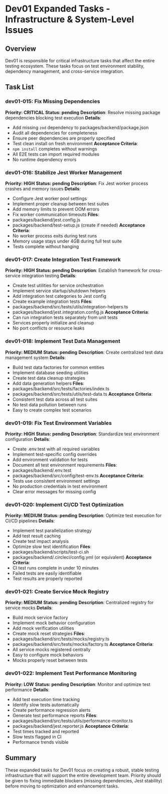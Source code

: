 # Dev01 Expanded Tasks - Infrastructure & System-Level Issues

## Overview
Dev01 is responsible for critical infrastructure tasks that affect the entire testing ecosystem. These tasks focus on test environment stability, dependency management, and cross-service integration.

## Task List

### dev01-015: Fix Missing Dependencies
**Priority: CRITICAL**
**Status: pending**
**Description**: Resolve missing package dependencies blocking test execution
**Details**:
- Add missing `zod` dependency to packages/backend/package.json
- Audit all dependencies for completeness
- Ensure peer dependencies are properly specified
- Test clean install on fresh environment
**Acceptance Criteria**:
- `npm install` completes without warnings
- All E2E tests can import required modules
- No runtime dependency errors

### dev01-016: Stabilize Jest Worker Management
**Priority: HIGH**
**Status: pending**
**Description**: Fix Jest worker process crashes and memory issues
**Details**:
- Configure Jest worker pool settings
- Implement proper cleanup between test suites
- Add memory limits to prevent OOM errors
- Fix worker communication timeouts
**Files**:
- packages/backend/jest.config.js
- packages/backend/test-setup.js (create if needed)
**Acceptance Criteria**:
- No worker process exits during test runs
- Memory usage stays under 4GB during full test suite
- Tests complete without hanging

### dev01-017: Create Integration Test Framework
**Priority: HIGH**
**Status: pending**
**Description**: Establish framework for cross-service integration testing
**Details**:
- Create test utilities for service orchestration
- Implement service startup/shutdown helpers
- Add integration test categories to Jest config
- Create example integration tests
**Files**:
- packages/backend/src/tests/utils/integration-helpers.ts
- packages/backend/jest.integration.config.js
**Acceptance Criteria**:
- Can run integration tests separately from unit tests
- Services properly initialize and cleanup
- No port conflicts or resource leaks

### dev01-018: Implement Test Data Management
**Priority: MEDIUM**
**Status: pending**
**Description**: Create centralized test data management system
**Details**:
- Build test data factories for common entities
- Implement database seeding utilities
- Create test data cleanup strategies
- Add data generation helpers
**Files**:
- packages/backend/src/tests/factories/index.ts
- packages/backend/src/tests/utils/test-data.ts
**Acceptance Criteria**:
- Consistent test data across all test suites
- No test data pollution between runs
- Easy to create complex test scenarios

### dev01-019: Fix Test Environment Variables
**Priority: HIGH**
**Status: pending**
**Description**: Standardize test environment configuration
**Details**:
- Create .env.test with all required variables
- Implement test-specific config overrides
- Add environment validation for tests
- Document all test environment requirements
**Files**:
- packages/backend/.env.test
- packages/backend/src/config/test-env.ts
**Acceptance Criteria**:
- Tests use consistent environment settings
- No production credentials in test environment
- Clear error messages for missing config

### dev01-020: Implement CI/CD Test Optimization
**Priority: MEDIUM**
**Status: pending**
**Description**: Optimize test execution for CI/CD pipelines
**Details**:
- Implement test parallelization strategy
- Add test result caching
- Create test impact analysis
- Optimize slow test identification
**Files**:
- packages/backend/scripts/test-ci.sh
- packages/backend/.circleci/config.yml (or equivalent)
**Acceptance Criteria**:
- CI test runs complete in under 10 minutes
- Failed tests are easily identifiable
- Test results are properly reported

### dev01-021: Create Service Mock Registry
**Priority: MEDIUM**
**Status: pending**
**Description**: Centralized registry for service mocks
**Details**:
- Build mock service factory
- Implement mock behavior configuration
- Add mock verification utilities
- Create mock reset strategies
**Files**:
- packages/backend/src/tests/mocks/registry.ts
- packages/backend/src/tests/mocks/factory.ts
**Acceptance Criteria**:
- All service mocks registered centrally
- Easy to configure mock behaviors
- Mocks properly reset between tests

### dev01-022: Implement Test Performance Monitoring
**Priority: LOW**
**Status: pending**
**Description**: Monitor and optimize test performance
**Details**:
- Add test execution time tracking
- Identify slow tests automatically
- Create performance regression alerts
- Generate test performance reports
**Files**:
- packages/backend/src/tests/utils/performance-monitor.ts
- packages/backend/jest.reporter.js
**Acceptance Criteria**:
- Test times tracked and reported
- Slow tests flagged in CI
- Performance trends visible

## Summary
These expanded tasks for Dev01 focus on creating a robust, stable testing infrastructure that will support the entire development team. Priority should be given to fixing immediate blockers (missing dependencies, Jest stability) before moving to optimization and enhancement tasks.